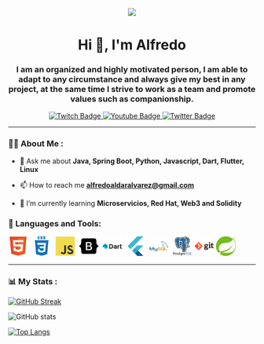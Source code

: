 <div id="header" align="center">
    <img src="https://media.giphy.com/media/26tn33aiTi1jkl6H6/giphy.gif" width="200" />
    <h1 align="center">Hi 👋, I'm Alfredo</h1>
    <h3 align="center">I am an organized and highly motivated person, 
                        I am able to adapt to any circumstance and always give my best in 
                        any project, at the same time I strive to work as a team 
                        and promote values such as companionship.</h3>
</div>


<div id="badges" align="center">
    <a href="https://gitlab.com/AldarTnT" target="_blank">
        <img src="https://img.shields.io/badge/gitlab%20ci-%23181717.svg?style=for-the-badge&logo=gitlab&logoColor=white"
            alt="Twitch Badge" />
    </a>
    <a href="https://www.youtube.com/youdevs" target="_blank">
        <img src="https://img.shields.io/badge/Gmail-D14836?style=for-the-badge&logo=gmail&logoColor=white"
            alt="Youtube Badge" />
    </a>
    <a href="https://www.linkedin.com/in/alfredo-adolfo-alvarez-acu%C3%B1a-1b0067198/" target="_blank">
        <img src="https://img.shields.io/badge/linkedin-%230077B5.svg?style=for-the-badge&logo=linkedin&logoColor=white"
            alt="Twitter Badge" />
    </a>
</div>

---

### 👨‍💻 About Me :

- 💬 Ask me about **Java, Spring Boot, Python, Javascript, Dart, Flutter, Linux**

- 📫 How to reach me **alfredoaldaralvarez@gmail.com**

- 🌱 I’m currently learning **Microservicios, Red Hat, Web3 and Solidity**


<div align="left">
    <h3>🔨 Languages and Tools:</h3>
    <div>
        <img src="https://github.com/devicons/devicon/blob/master/icons/html5/html5-original.svg" title="HTML5" alt="HTML" width="40" height="40"/>&nbsp;
        <img src="https://github.com/devicons/devicon/blob/master/icons/css3/css3-plain-wordmark.svg"  title="CSS3" alt="CSS" width="40" height="40"/>&nbsp;
        <img src="https://github.com/devicons/devicon/blob/master/icons/javascript/javascript-original.svg" title="JavaScript" alt="JavaScript" width="40" height="40"/>&nbsp;
        <img src="https://github.com/devicons/devicon/blob/master/icons/bootstrap/bootstrap-plain.svg" title="Bootstrap" alt="Bootstrap" width="40" height="40"/>&nbsp;
        <img src="https://github.com/devicons/devicon/blob/master/icons/dart/dart-original-wordmark.svg" title="React" alt="Dart" width="40" height="40"/>&nbsp;
        <img src="https://github.com/devicons/devicon/blob/master/icons/flutter/flutter-original.svg" title="Sass" alt="Flutter" width="40" height="40"/>&nbsp;
        <img src="https://github.com/devicons/devicon/blob/master/icons/mysql/mysql-original-wordmark.svg" title="MySQL"  alt="MySQL" width="40" height="40"/>&nbsp;
        <img src="https://github.com/devicons/devicon/blob/master/icons/postgresql/postgresql-original-wordmark.svg" title="PostgreSQL" **alt="PosgreSQL" width="40" height="40"/>
        <img src="https://github.com/devicons/devicon/blob/master/icons/git/git-original-wordmark.svg" title="Git" **alt="Git" width="40" height="40"/>
        <img src="https://github.com/devicons/devicon/blob/master/icons/spring/spring-original.svg" title="Spring Boot" **alt="Spring Boot" width="40" height="40"/>
      </div>
</div>

---

### 📊 My Stats :

[![GitHub Streak](https://github-readme-streak-stats.herokuapp.com?user=Aldar1&theme=monokai-metallian&border_radius=5)](https://git.io/streak-stats)

![GitHub stats](https://github-readme-stats.vercel.app/api?username=aldar1&show_icons=true&theme=radical)

[![Top Langs](https://github-readme-stats.vercel.app/api/top-langs/?username=aldar1&layout=compact)](https://github.com/anuraghazra/github-readme-stats)

